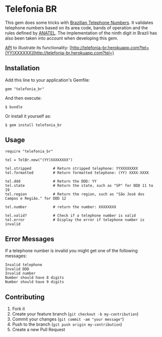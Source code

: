 # Telefonia BR

This gem does some tricks with [Brazilian Telephone Numbers](http://en.wikipedia.org/wiki/Telephone_numbers_in_Brazil). It validates telephone numbers based on its area code, bands of operation and the rules defined by [ANATEL](http://en.wikipedia.org/wiki/Brazilian_Agency_of_Telecommunications). The implementation of the ninth digit in Brazil has also been taken into account when developing this gem.

[API](https://github.com/gabrielhilal/telefonia_br_api) to illustrate its functionality: [http://telefonia-br.herokuapp.com?tel=(YY)XXXXXX](http://telefonia-br.herokuapp.com?tel=)

## Installation

Add this line to your application's Gemfile:

    gem "telefonia_br"

And then execute:

    $ bundle

Or install it yourself as:

    $ gem install telefonia_br

## Usage

    require "telefonia_br"

    tel = TelBr.new("(YY)XXXXXXXX")  

    tel.stripped          # Return stripped telephone: YYXXXXXXXX
    tel.formatted         # Return formatted telephone: (YY) XXXX-XXXX

    tel.ddd               # Return the DDD: YY
    tel.state             # Return the state, such as "SP" for DDD 11 to 19
    tel.region            # Return the region, such as "São José dos Campos e Região." for DDD 12

    tel.number            # return the number: XXXXXXXX

    tel.valid?            # Check if a telephone number is valid
    tel.error             # Display the error if telephone number is invalid

## Error Messages

If a telephone number is invalid you might get one of the following messages:

    Invalid telephone
    Invalid DDD
    Invalid number
    Number should have 8 digits
    Number should have 9 digits

## Contributing

1. Fork it
2. Create your feature branch (`git checkout -b my-contribution`)
3. Commit your changes (`git commit -am "your message"`)
4. Push to the branch (`git push origin my-contribution`)
5. Create a new Pull Request
